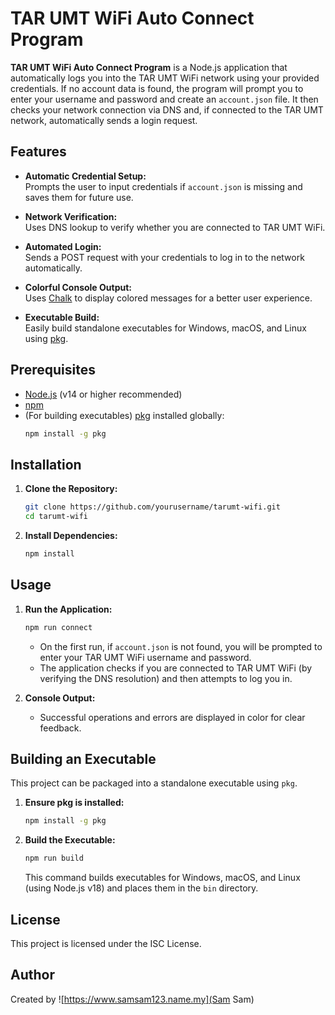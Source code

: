 

# TAR UMT WiFi Auto Connect Program

**TAR UMT WiFi Auto Connect Program** is a Node.js application that automatically logs you into the TAR UMT WiFi network using your provided credentials. If no account data is found, the program will prompt you to enter your username and password and create an `account.json` file. It then checks your network connection via DNS and, if connected to the TAR UMT network, automatically sends a login request.

## Features

- **Automatic Credential Setup:**  
  Prompts the user to input credentials if `account.json` is missing and saves them for future use.

- **Network Verification:**  
  Uses DNS lookup to verify whether you are connected to TAR UMT WiFi.

- **Automated Login:**  
  Sends a POST request with your credentials to log in to the network automatically.

- **Colorful Console Output:**  
  Uses [Chalk](https://www.npmjs.com/package/chalk) to display colored messages for a better user experience.

- **Executable Build:**  
  Easily build standalone executables for Windows, macOS, and Linux using [pkg](https://github.com/vercel/pkg).

## Prerequisites

- [Node.js](https://nodejs.org/) (v14 or higher recommended)
- [npm](https://www.npmjs.com/)
- (For building executables) [pkg](https://www.npmjs.com/package/pkg) installed globally:
  ```bash
  npm install -g pkg
  ```

## Installation

1. **Clone the Repository:**
   ```bash
   git clone https://github.com/yourusername/tarumt-wifi.git
   cd tarumt-wifi
   ```

2. **Install Dependencies:**
   ```bash
   npm install
   ```

## Usage

1. **Run the Application:**
   ```bash
   npm run connect
   ```
   - On the first run, if `account.json` is not found, you will be prompted to enter your TAR UMT WiFi username and password.
   - The application checks if you are connected to TAR UMT WiFi (by verifying the DNS resolution) and then attempts to log you in.

2. **Console Output:**
   - Successful operations and errors are displayed in color for clear feedback.

## Building an Executable

This project can be packaged into a standalone executable using `pkg`.

1. **Ensure pkg is installed:**
   ```bash
   npm install -g pkg
   ```

2. **Build the Executable:**
   ```bash
   npm run build
   ```
   This command builds executables for Windows, macOS, and Linux (using Node.js v18) and places them in the `bin` directory.




## License
This project is licensed under the ISC License.

## Author
Created by ![https://www.samsam123.name.my](Sam Sam)
